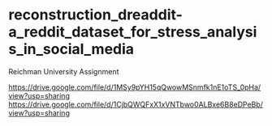 # reconstruction_dreaddit-a_reddit_dataset_for_stress_analysis_in_social_media
Reichman University Assignment





https://drive.google.com/file/d/1MSy9pYH15qQwowMSnmfk1nE1oTS_0pHa/view?usp=sharing
https://drive.google.com/file/d/1CjbQWQFxX1xVNTbwo0ALBxe6B8eDPeBb/view?usp=sharing
